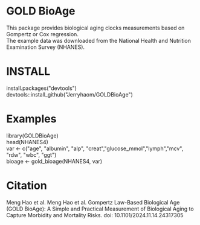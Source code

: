 # GOLD BioAge <br>
This package provides biological aging clocks measurements based on Gompertz or Cox regression. <br>
The example data was downloaded from the National Health and Nutrition Examination Survey (NHANES). 

# INSTALL <br>
install.packages("devtools") <br>
devtools::install_github("Jerryhaom/GOLDBioAge") <br>

# Examples
library(GOLDBioAge) <br>
head(NHANES4) <br>
var <- c("age", "albumin", "alp", "creat","glucose_mmol","lymph","mcv", "rdw", "wbc", "ggt") <br>
bioage <- gold_bioage(NHANES4, var) <br>

# Citation <br>
Meng Hao et al. Meng Hao et al. Gompertz Law-Based Biological Age (GOLD BioAge): A Simple and Practical Measurement of Biological Aging to Capture Morbidity and Mortality Risks. doi: 10.1101/2024.11.14.24317305

